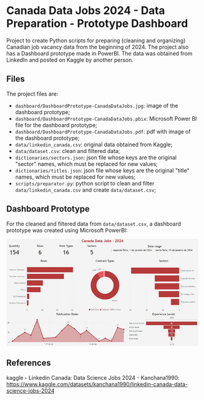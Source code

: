 # Canada Data Jobs 2024 - Data Preparation - Prototype Dashboard

Project to create Python scripts for preparing (cleaning and organizing) Canadian job vacancy data 
from the beginning of 2024. 
The project also has a Dashboard prototype made in PowerBI. 
The data was obtained from LinkedIn and posted on Kaggle by another person.


## Files
The project files are:
- `dashboard/DashboardPrototype-CanadaDataJobs.jpg`: image of the dashboard prototype;
- `dashboard/DashboardPrototype-CanadaDataJobs.pbix`: Microsoft Power BI file for the dashboard prototype;
- `dashboard/DashboardPrototype-CanadaDataJobs.pdf`: pdf with image of the dashboard prototype;
- `data/linkedin_canada.csv`: original data obtained from Kaggle;
- `data/dataset.csv`: clean and filtered data;
- `dictionaries/sectors.json`: json file whose keys are the original "sector" names, which must be replaced
    for new values;
- `dictionaries/titles.json`: json file whose keys are the original "title" names, which must be replaced
    for new values;
- `scripts/preparator.py`: python script to clean and filter `data/linkedin_canada.csv` and create `data/dataset.csv`;


## Dashboard Prototype
For the cleaned and filtered data from `data/dataset.csv`, a dashboard prototype was created using Microsoft
PowerBI:

![Image-DashboardPrototype](dashboard/DashboardPrototype-CanadaDataJobs.jpg)


## References
kaggle - Linkedin Canada: Data Science Jobs 2024 - Kanchana1990: 
https://www.kaggle.com/datasets/kanchana1990/linkedin-canada-data-science-jobs-2024